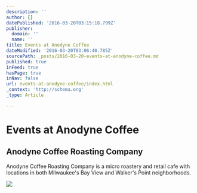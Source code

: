 ```yaml
---
description: ''
author: []
datePublished: '2016-03-20T03:15:18.799Z'
publisher:
  domain: ''
  name: ''
title: Events at Anodyne Coffee
dateModified: '2016-03-20T03:06:40.785Z'
sourcePath: _posts/2016-03-20-events-at-anodyne-coffee.md
published: true
inFeed: true
hasPage: true
inNav: false
url: events-at-anodyne-coffee/index.html
_context: 'http://schema.org'
_type: Article

---
```

# Events at Anodyne Coffee

<article style=""><h1>Anodyne Coffee Roasting Company</h1><p>Anodyne Coffee Roasting Company is a micro roastery and retail cafe with locations in both Milwaukee's Bay View and Walker's Point neighborhoods.</p><img src="https://anodynecoffee.com/images/events/soul%20low.jpg" /></article>